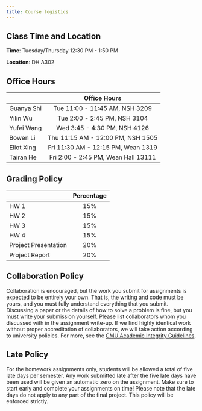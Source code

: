 ```yaml
---
title: Course logistics
---
```


## Class Time and Location

**Time**: Tuesday/Thursday 12:30 PM - 1:50 PM

**Location**: DH A302



## Office Hours


|         |  Office Hours    |
| ------------- | :-----------: |
| Guanya Shi    | Tue 11:00 - 11:45 AM, NSH 3209 |
| Yilin Wu      | Tue 2:00 - 2:45 PM, NSH 3104 |
| Yufei Wang    | Wed 3:45 - 4:30 PM, NSH 4126 |
| Bowen Li      | Thu 11:15 AM - 12:00 PM, NSH 1505 |
| Eliot Xing    | Fri 11:30 AM - 12:15 PM, Wean 1319 |
| Tairan He     | Fri 2:00 - 2:45 PM, Wean Hall 13111 |

<!-- ### Class Forum

Forums are on [Piazza](https://piazza.com/cmu/fall2024/16831/resources)(sign up with your andrew email address). Please checkout the Piazza regularly, we will make new annoncements on piazza. We encourage you to engage in discussions on Piazza as well, which will count towards class participation credit.  -->

## Grading Policy

<!-- |         |      Percentage      |
| ------------- | :-----------: |
| Assignments    | 65% | 
| Project     |   35%    | -->

|         |      Percentage      |
| ------------- | :-----------: |
| HW 1    | 15% | 
| HW 2    | 15% | 
| HW 3    | 15% | 
| HW 4    | 15% | 
| Project Presentation   |   20%    |
| Project Report | 20% | 

## Collaboration Policy
Collaboration is encouraged, but the work you submit for assignments is expected to be entirely your own. That is, the writing and code must be yours, and you must fully understand everything that you submit. Discussing a paper or the details of how to solve a problem is fine, but you must write your submission yourself. Please list collaborators whom you discussed with in the assignment write-up. If we find highly identical work without proper accreditation of collaborators, we will take action according to university policies. For more, see the [CMU Academic Integrity Guidelines](https://www.cmu.edu/policies/student-and-student-life/academic-integrity.html).

## Late Policy
For the homework assignments only, students will be allowed a total of five late days per semester. Any work submitted late after the five late days have been used will be given an automatic zero on the assignment. Make sure to start early and complete your assignments on time! Please note that the late days do not apply to any part of the final project. This policy will be enforced strictly.
